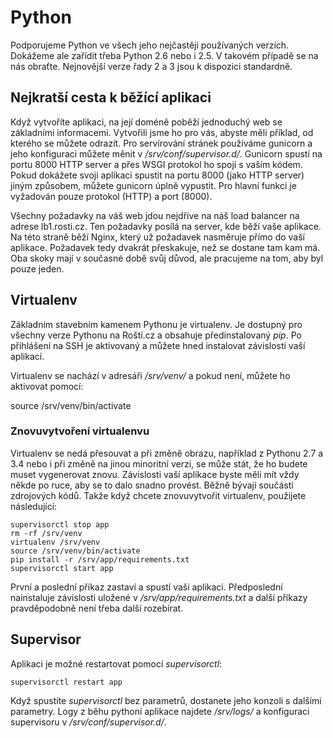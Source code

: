 # Python

Podporujeme Python ve všech jeho nejčastěji používaných verzích. Dokážeme ale zařídit třeba Python 2.6 nebo i 2.5. V takovém případě se na nás obraťte. Nejnovější verze řady 2 a 3 jsou k dispozici standardně.

## Nejkratší cesta k běžící aplikaci

Když vytvoříte aplikaci, na její doméně poběží jednoduchý web se základními informacemi. Vytvořili jsme ho pro vás, abyste měli příklad, od kterého se můžete odrazít. Pro servírování stránek používáme gunicorn a jeho konfiguraci můžete měnit v _/srv/conf/supervisor.d/_. Gunicorn spustí na portu 8000 HTTP server a přes WSGI protokol ho spojí s vaším kódem. Pokud dokážete svoji aplikaci spustit na portu 8000 (jako HTTP server) jiným způsobem, můžete gunicorn úplně vypustit. Pro hlavní funkci je vyžadován pouze protokol (HTTP) a port (8000).

Všechny požadavky na váš web jdou nejdříve na náš load balancer na adrese lb1.rosti.cz. Ten požadavky posílá na server, kde běží vaše aplikace. Na této straně běží Nginx, který už požadavek nasměruje přímo do vaší aplikace. Požadavek tedy dvakrát přeskakuje, než se dostane tam kam má. Oba skoky mají v současné době svůj důvod, ale pracujeme na tom, aby byl pouze jeden.


## Virtualenv

Základním stavebním kamenem Pythonu je virtualenv. Je dostupný pro všechny verze Pythonu na Roští.cz a obsahuje předinstalovaný _pip_. Po přihlášení na SSH je aktivovaný a můžete hned instalovat závislosti vaší aplikací.

Virtualenv se nachází v adresáři _/srv/venv/_ a pokud není, můžete ho aktivovat pomocí:

  source /srv/venv/bin/activate

### Znovuvytvoření virtualenvu

Virtualenv se nedá přesouvat a při změně obrazu, například z Pythonu 2.7 a 3.4 nebo i při změně na jinou minoritní verzi, se může stát, že ho budete muset vygenerovat znovu. Závislosti vaší aplikace byste měli mít vždy někde po ruce, aby se to dalo snadno provést. Běžně bývají součástí zdrojových kódů. Takže když chcete znovuvytvořit virtualenv, použijete následující:

```shell
supervisorctl stop app
rm -rf /srv/venv
virtualenv /srv/venv
source /srv/venv/bin/activate
pip install -r /srv/app/requirements.txt
supervisorctl start app
```

První a poslední příkaz zastaví a spustí vaši aplikaci. Předposlední nainstaluje závislosti uložené v _/srv/app/requirements.txt_ a další příkazy pravděpodobně není třeba další rozebírat.

## Supervisor

Aplikaci je možné restartovat pomocí _supervisorctl_:

```shell
supervisorctl restart app
```

Když spustíte _supervisorctl_ bez parametrů, dostanete jeho konzoli s dalšími parametry. Logy z běhu pythoní aplikace najdete _/srv/logs/_ a konfiguraci supervisoru v _/srv/conf/supervisor.d/_.
